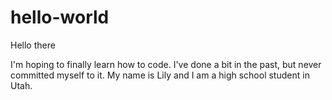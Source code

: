 # hello-world

Hello there

I'm hoping to finally learn how to code. I've done a bit in the past, but never committed
myself to it. My name is Lily and I am a high school student in Utah.
